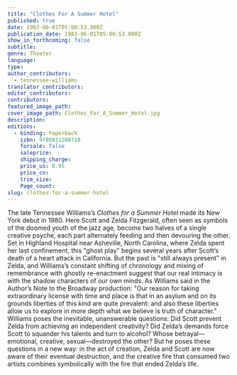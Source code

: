 ```yaml
---
title: "Clothes For A Summer Hotel"
published: true
date: 1983-06-01T05:00:53.000Z
publication_date: 1983-06-01T05:00:53.000Z
show_in_forthcoming: false
subtitle:
genre: Theater
language:
type:
author_contributors:
  - tennessee-williams
translator_contributors:
editor_contributors:
contributors:
featured_image_path:
cover_image_path: Clothes_For_A_Summer_Hotel.jpg
description:
editions:
  - binding: Paperback
    isbn: 9780811208710
    forsale: false
    saleprice:
    shipping_charge:
    price_us: 8.95
    price_cn:
    trim_size:
    Page_count:
slug: clothes-for-a-summer-hotel
---
```


The late Tennessee Williams’s _Clothes for a Summer Hotel_ made its New York debut in 1980. Here Scott and Zelda Fitzgerald, often seen as symbols of the doomed youth of the jazz age, become two halves of a single creative psyche, each part alternately feeding and then devouring the other. Set in Highland Hospital near Asheville, North Carolina, where Zelda spent her last confinement, this "ghost play" begins several years after Scott’s death of a heart attack in California. But the past is "still always present" in Zelda, and Williams’s constant shifting of chronology and mixing of remembrance with ghostly re-enactment suggest that our real intimacy is with the shadow characters of our own minds. As Williams said in the Author’s Note to the Broadway production: "Our reason for taking extraordinary license with time and place is that in an asylum and on its grounds liberties of this kind are quite prevalent: and also these liberties allow us to explore in more depth what we believe is truth of character." Williams poses the inevitable, unanswerable questions: Did Scott prevent Zelda from achieving an independent creativity? Did Zelda’s demands force Scott to squander his talents and turn to alcohol? Whose betrayal––emotional, creative, sexual––destroyed the other? But he poses these questions in a new way: in the act of creation, Zelda and Scott are now aware of their eventual destruction, and the creative fire that consumed two artists combines symbolically with the fire that ended Zelda’s life.

